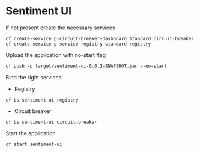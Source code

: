 # Sentiment UI
If not present create the necessary services
```
cf create-service p-circuit-breaker-dashboard standard circuit-breaker
cf create-service p-service-registry standard registry
```
Upload the application with no-start flag
```
cf push -p target/sentiment-ui-0.0.1-SNAPSHOT.jar --no-start
```
Bind the right services:
* Registry
```
cf bs sentiment-ui registry
```
* Circuit breaker
```
cf bs sentiment-ui circuit-breaker
```

Start the application
```
cf start sentiment-ui
```
